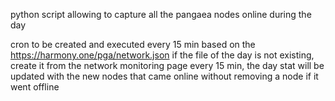 python script allowing to capture all the pangaea nodes online during the day

cron to be created and executed every 15 min based on the https://harmony.one/pga/network.json
if the file of the day is not existing, create it from the network monitoring page
every 15 min, the day stat will be updated with the new nodes that came online without removing a node if it went offline


